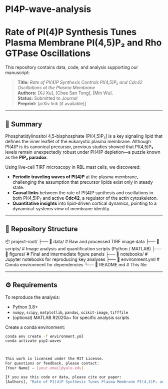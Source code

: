 # PI4P-wave-analysis
# Rate of PI(4)P Synthesis Tunes Plasma Membrane PI(4,5)P₂ and Rho GTPase Oscillations

This repository contains data, code, and analysis supporting our manuscript:

> **Title:** _Rate of PI(4)P Synthesis Controls PI(4,5)P₂ and Cdc42 Oscillations at the Plasma Membrane_  
> **Authors:** [XJ Xu], [Chee San Tong], [Min Wu].  
> **Status:** Submitted to *Journal*  
> **Preprint:** [arXiv link (if available)]

---

## 🔬 Summary

Phosphatidylinositol 4,5-bisphosphate [PI(4,5)P₂] is a key signaling lipid that defines the inner leaflet of the eukaryotic plasma membrane. Although PI(4)P is its canonical precursor, previous studies showed that PI(4,5)P₂ levels remain unexpectedly robust under PI(4)P depletion—a puzzle known as the **PIP₂ paradox**.

Using live-cell TIRF microscopy in RBL mast cells, we discovered:
- **Periodic traveling waves of PI(4)P** at the plasma membrane, challenging the assumption that precursor lipids exist only in steady state.
- **Causal links** between the rate of PI(4)P synthesis and oscillations in both PI(4,5)P₂ and active **Cdc42**, a regulator of the actin cytoskeleton.
- **Quantitative insights** into lipid-driven cortical dynamics, pointing to a dynamical-systems view of membrane identity.

---

## 📁 Repository Structure
📦 project-root/
├── 📂 data/                 # Raw and processed TIRF image data
├── 📂 scripts/              # Image analysis and quantification scripts (Python / MATLAB)
├── 📂 figures/              # Final and intermediate figure panels
├── 📂 notebooks/            # Jupyter notebooks for reproducing key analyses
├── 📄 environment.yml       # Conda environment for dependencies
└── 📄 README.md             # This file

---

## ⚙️ Requirements

To reproduce the analysis:

- Python 3.8+
- `numpy`, `scipy`, `matplotlib`, `pandas`, `scikit-image`, `tifffile`
- (optional) MATLAB R2020a+ for specific analysis scripts

Create a conda environment:
```bash
conda env create -f environment.yml
conda activate pip2-waves



This work is licensed under the MIT License.
For questions or feedback, please contact:
[Your Name] — [your.email@yale.edu]

If you use this code or data, please cite our paper:
[Authors], "Rate of PI(4)P Synthesis Tunes Plasma Membrane PI(4,5)P₂ and Rho GTPase Oscillations", *TBD*, [year].
